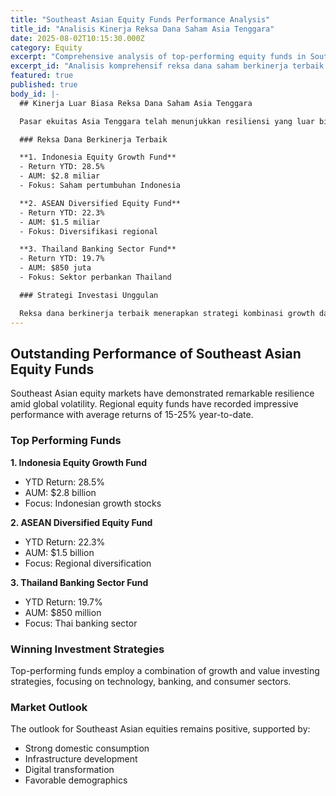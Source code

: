 ```yaml
---
title: "Southeast Asian Equity Funds Performance Analysis"
title_id: "Analisis Kinerja Reksa Dana Saham Asia Tenggara"
date: 2025-08-02T10:15:30.000Z
category: Equity
excerpt: "Comprehensive analysis of top-performing equity funds in Southeast Asia, examining returns, risk metrics, and investment strategies that have delivered exceptional results for investors."
excerpt_id: "Analisis komprehensif reksa dana saham berkinerja terbaik di Asia Tenggara, mengkaji return, metrik risiko, dan strategi investasi yang telah memberikan hasil luar biasa bagi investor."
featured: true
published: true
body_id: |-
  ## Kinerja Luar Biasa Reksa Dana Saham Asia Tenggara

  Pasar ekuitas Asia Tenggara telah menunjukkan resiliensi yang luar biasa di tengah volatilitas global. Reksa dana saham regional telah mencatat kinerja yang mengesankan dengan return rata-rata 15-25% year-to-date.

  ### Reksa Dana Berkinerja Terbaik

  **1. Indonesia Equity Growth Fund**
  - Return YTD: 28.5%
  - AUM: $2.8 miliar
  - Fokus: Saham pertumbuhan Indonesia

  **2. ASEAN Diversified Equity Fund**
  - Return YTD: 22.3%
  - AUM: $1.5 miliar
  - Fokus: Diversifikasi regional

  **3. Thailand Banking Sector Fund**
  - Return YTD: 19.7%
  - AUM: $850 juta
  - Fokus: Sektor perbankan Thailand

  ### Strategi Investasi Unggulan

  Reksa dana berkinerja terbaik menerapkan strategi kombinasi growth dan value investing, dengan fokus pada sektor teknologi, perbankan, dan konsumer.
---
```

## Outstanding Performance of Southeast Asian Equity Funds

Southeast Asian equity markets have demonstrated remarkable resilience amid global volatility. Regional equity funds have recorded impressive performance with average returns of 15-25% year-to-date.

### Top Performing Funds

**1. Indonesia Equity Growth Fund**
- YTD Return: 28.5%
- AUM: $2.8 billion
- Focus: Indonesian growth stocks

**2. ASEAN Diversified Equity Fund**
- YTD Return: 22.3%
- AUM: $1.5 billion
- Focus: Regional diversification

**3. Thailand Banking Sector Fund**
- YTD Return: 19.7%
- AUM: $850 million
- Focus: Thai banking sector

### Winning Investment Strategies

Top-performing funds employ a combination of growth and value investing strategies, focusing on technology, banking, and consumer sectors.

### Market Outlook

The outlook for Southeast Asian equities remains positive, supported by:
- Strong domestic consumption
- Infrastructure development
- Digital transformation
- Favorable demographics